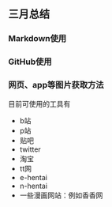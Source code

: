 ## 三月总结
### Markdown使用  


### GitHub使用  


### 网页、app等图片获取方法
目前可使用的工具有
+ b站 
+ p站
+ 贴吧
+ twitter  
+ 淘宝
+ tt网
+ e-hentai
+ n-hentai
+ 一些漫画网站：例如香香网



<!--stackedit_data:
eyJoaXN0b3J5IjpbLTg1MDI2NjYzNiwtMjczNzI3NzY5LDIwOT
Y2OTMxMl19
-->